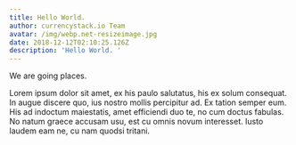 ```yaml
---
title: Hello World.
author: currencystack.io Team
avatar: /img/webp.net-resizeimage.jpg
date: 2018-12-12T02:10:25.126Z
description: 'Hello World. '
---
```

We are going places.

Lorem ipsum dolor sit amet, ex his paulo salutatus, his ex solum consequat. In augue discere quo, ius nostro mollis percipitur ad. Ex tation semper eum. His ad indoctum maiestatis, amet efficiendi duo te, no cum doctus fabulas. No natum graece accusam usu, est cu omnis novum interesset. Iusto laudem eam ne, cu nam quodsi tritani.
